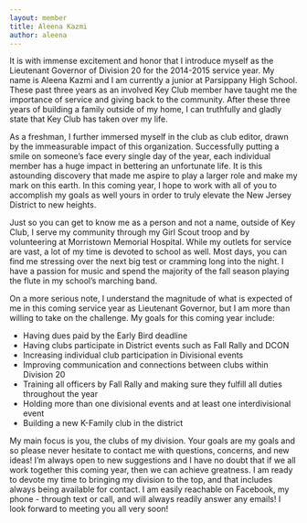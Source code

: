 ```yaml
---
layout: member
title: Aleena Kazmi
author: aleena
---
```


It is with immense excitement and honor that I introduce myself as the Lieutenant Governor of Division 20 for the 2014-2015 service year. My name is Aleena Kazmi and I am currently a junior at Parsippany High School. These past three years as an involved Key Club member have taught me the importance of service and giving back to the community. After these three years of building a family outside of my home, I can truthfully and gladly state that Key Club has taken over my life.

As a freshman, I further immersed myself in the club as club editor, drawn by the immeasurable impact of this organization. Successfully putting a smile on someone’s face every single day of the year, each individual member has a huge impact in bettering an unfortunate life. It is this astounding discovery that made me aspire to play a larger role and make my mark on this earth. In this coming year, I hope to work with all of you to accomplish my goals as well yours in order to truly elevate the New Jersey District to new heights.

Just so you can get to know me as a person and not a name, outside of Key Club, I serve my community through my Girl Scout troop and by volunteering at Morristown Memorial Hospital. While my outlets for service are vast, a lot of my time is devoted to school as well. Most days, you can find me stressing over the next big test or cramming long into the night. I have a passion for music and spend the majority of the fall season playing the flute in my school’s marching band.

On a more serious note, I understand the magnitude of what is expected of me in this coming service year as Lieutenant Governor, but I am more than willing to take on the challenge. My goals for this coming year include:

- Having dues paid by the Early Bird deadline
- Having clubs participate in District events such as Fall Rally and DCON
- Increasing individual club participation in Divisional events
- Improving communication and connections between clubs within Division 20
- Training all officers by Fall Rally and making sure they fulfill all duties throughout the year
- Holding more than one divisional events and at least one interdivisional event
- Building a new K-Family club in the district

My main focus is you, the clubs of my division. Your goals are my goals and so please never hesitate to contact me with questions, concerns, and new ideas! I’m always open to new suggestions and I have no doubt that if we all work together this coming year, then we can achieve greatness. I am ready to devote my time to bringing my division to the top, and that includes always being available for contact. I am easily reachable on Facebook, my phone - through text or call, and will always readily answer any emails! I look forward to meeting you all very soon!
